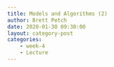 ```yaml
---
title: Models and Algorithms (2)
author: Brett Petch
date: 2020-01-30 09:30:00
layout: category-post
categories: 
    - week-4
    - Lecture
---
```



